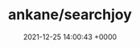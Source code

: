 ---
title: "ankane/searchjoy"
link: "https://github.com/ankane/searchjoy"
date: "2021-12-25 14:00:43 +0000"
description: "Search analytics made easy"
category: "github"
---